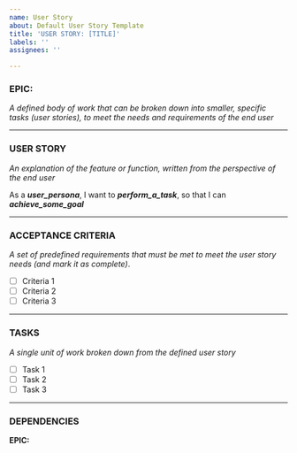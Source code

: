 ```yaml
---
name: User Story
about: Default User Story Template
title: 'USER STORY: [TITLE]'
labels: ''
assignees: ''

---
```


### EPIC: <epic>
_A defined body of work that can be broken down into smaller, specific tasks (user stories), to meet the needs and requirements of the end user_

***

### USER STORY
_An explanation of the feature or function, written from the perspective of the end user_

As a ***user_persona***, I want to ***perform_a_task***, so that I can ***achieve_some_goal***

***

### ACCEPTANCE CRITERIA
_A set of predefined requirements that must be met to meet the user story needs (and mark it as complete)_.

- [ ] Criteria 1
- [ ] Criteria 2
- [ ] Criteria 3

***

### TASKS
_A single unit of work broken down from the defined user story_

- [ ] Task 1
- [ ] Task 2
- [ ] Task 3

***

### DEPENDENCIES
**EPIC:** <epic>
